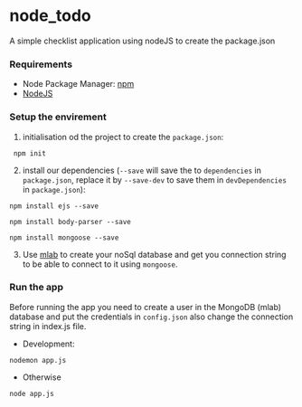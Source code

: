 # node_todo
A simple checklist application using nodeJS
to create the package.json

### Requirements
* Node Package Manager: [npm](https://www.npmjs.com/get-npm)
* [NodeJS](https://nodejs.org/en/download/)
### Setup the envirement
1. initialisation od the project to create the  `package.json`:
```shell
 npm init 
```
2. install our dependencies (`--save` will save the to `dependencies` in `package.json`, replace it by `--save-dev` to save them in `devDependencies` in `package.json`): 

```shell
npm install ejs --save 
```
```shell
npm install body-parser --save
```

```shell
npm install mongoose --save  
```
3. Use [mlab](https://mlab.com/) to create your noSql database and get you connection string to be able to connect to it using `mongoose`.

### Run the app 
Before running the app you need to create a user in the MongoDB (mlab) database and put the credentials in `config.json`
also change the connection string in index.js file.
* Development:
```shell
nodemon app.js  
```
* Otherwise 
```shell
node app.js
```

